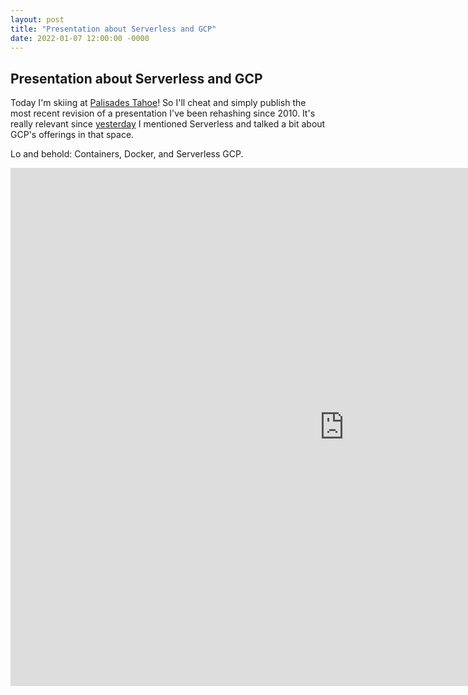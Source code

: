 ```yaml
---
layout: post
title: "Presentation about Serverless and GCP"
date: 2022-01-07 12:00:00 -0000
---
```


## Presentation about Serverless and GCP

Today I'm skiing at [Palisades Tahoe](https://www.palisadestahoe.com/)!
So I'll cheat and simply publish the most recent revision of a presentation
I've been rehashing since 2010. It's really relevant since
[yesterday](/2022/01/06/fargate.html) I mentioned
Serverless and talked a bit about GCP's offerings in that space.

Lo and behold: Containers, Docker, and Serverless GCP. 
 
<iframe src="https://docs.google.com/presentation/d/e/2PACX-1vRbGqm-QAvKACSNxBcAaHYF3Ukf4Mim-UG6buW2dgFLD9khNDXOHa0K7JJuFoW0nmHyJTgUwCv9Oy2L/embed?start=false&loop=true&delayms=5000" frameborder="0" width="1067" height="829" allowfullscreen="true" mozallowfullscreen="true" webkitallowfullscreen="true"></iframe>
